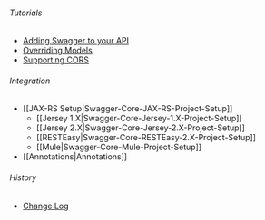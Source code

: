 ###### Tutorials
* [Adding Swagger to your API](https://github.com/swagger-api/swagger-core/wiki/Adding-Swagger-to-your-API)
* [Overriding Models](https://github.com/swagger-api/swagger-core/wiki/overriding-models)
* [Supporting CORS](https://github.com/swagger-api/swagger-core/wiki/CORS)

###### Integration
* [[JAX-RS Setup|Swagger-Core-JAX-RS-Project-Setup]]
  * [[Jersey 1.X|Swagger-Core-Jersey-1.X-Project-Setup]]
  * [[Jersey 2.X|Swagger-Core-Jersey-2.X-Project-Setup]]
  * [[RESTEasy|Swagger-Core-RESTEasy-2.X-Project-Setup]]
  * [[Mule|Swagger-Core-Mule-Project-Setup]]
* [[Annotations|Annotations]]

###### History
* [Change Log](https://github.com/swagger-api/swagger-core/wiki/Changelog)